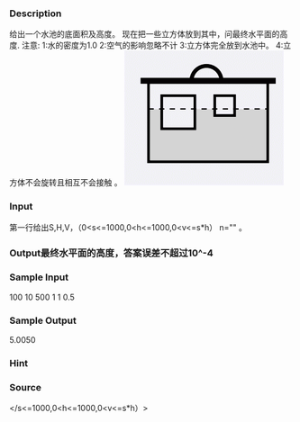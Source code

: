 
### Description
给出一个水池的底面积及高度。
现在把一些立方体放到其中，问最终水平面的高度.
注意:
1:水的密度为1.0
2:空气的影响忽略不计
3:立方体完全放到水池中。
4:立方体不会旋转且相互不会接触 。
![](/images/1374.jpg)

### Input
第一行给出S,H,V，（0<s<=1000,0<h<=1000,0<v<=s*h） n="" 。
### Output最终水平面的高度，答案误差不超过10^-4
### Sample Input
100 10 500
1
1 0.5
### Sample Output
5.0050
### Hint

### Source
</s<=1000,0<h<=1000,0<v<=s*h）>